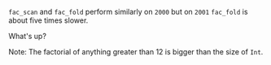 `fac_scan` and `fac_fold` perform similarly on `2000`
but on `2001` `fac_fold` is about five times slower.

What's up?

Note: The factorial of anything greater than 12 is bigger than
the size of `Int`.
